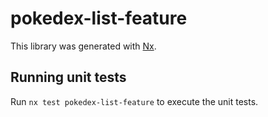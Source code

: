 # pokedex-list-feature

This library was generated with [Nx](https://nx.dev).

## Running unit tests

Run `nx test pokedex-list-feature` to execute the unit tests.
